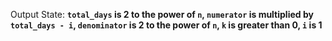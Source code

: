 Output State: **`total_days` is 2 to the power of `n`, `numerator` is multiplied by `total_days - i`, `denominator` is 2 to the power of `n`, `k` is greater than 0, `i` is 1**